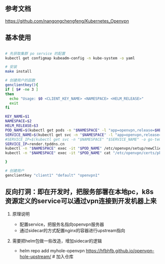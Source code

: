 

## 参考文档
https://github.com/nangongchengfeng/Kubernetes_Openvpn



## 基本使用
```bash

# 先获取集群 po service 的配置
kubectl get configmap kubeadm-config -n kube-system -o yaml

# 安装
make install

# 创建用户的函数
genclientkey(){
if [ $# -ne 3 ]
then
  echo "Usage: $0 <CLIENT_KEY_NAME> <NAMESPACE> <HELM_RELEASE>"
  exit
fi

KEY_NAME=$1
NAMESPACE=$2
HELM_RELEASE=$3
POD_NAME=$(kubectl get pods -n "$NAMESPACE" -l "app=openvpn,release=$HELM_RELEASE" -o jsonpath='{.items[0].metadata.name}')
SERVICE_NAME=$(kubectl get svc -n "$NAMESPACE" -l "app=openvpn,release=$HELM_RELEASE" -o jsonpath='{.items[0].metadata.name}')
#SERVICE_IP=$(kubectl get svc -n "$NAMESPACE" "$SERVICE_NAME" -o go-template='{{range $k, $v := (index .status.loadBalancer.ingress 0)}}{{$v}}{{end}}')
SERVICE_IP=render.tpddns.cn
kubectl -n "$NAMESPACE" exec -it "$POD_NAME" /etc/openvpn/setup/newClientCert.sh "$KEY_NAME" "$SERVICE_IP"
kubectl -n "$NAMESPACE" exec -it "$POD_NAME" cat "/etc/openvpn/certs/pki/$KEY_NAME.ovpn" > "$KEY_NAME.ovpn"

}

# 创建用户
genclientkey "client1" "default" "openvpn1"

```


## 反向打洞：即在开发时，把服务部署在本地pc，k8s资源定义的service可以通过vpn连接到开发机器上来
1. 原理说明
   - 配置service，把服务名指向openvpn服务器
   - 通过sidecar的方式配置nginx的容器进行upstream指向

2. 需要把helm包做一些改造，增加sidecar的逻辑
   - helm repo add myhole-openvpn https://hfbhfb.github.io/openvpn-hole-upstream/ # 加入仓库


